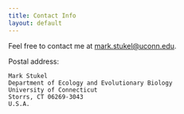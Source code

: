 ```yaml
---
title: Contact Info
layout: default
---
```


Feel free to contact me at <mark.stukel@uconn.edu>.

Postal address:
    
    Mark Stukel
    Department of Ecology and Evolutionary Biology
    University of Connecticut
    Storrs, CT 06269-3043
    U.S.A.


